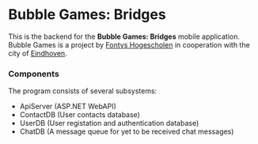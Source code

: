 # Bubble Games: Bridges

This is the backend for the **Bubble Games: Bridges** mobile application.
Bubble Games is a project by [Fontys Hogescholen](https://fontys.nl/) in cooperation with the city of [Eindhoven](https://www.eindhoven.nl/).

### Components

The program consists of several subsystems:

- ApiServer         (ASP.NET WebAPI)
- ContactDB         (User contacts database)
- UserDB            (User registation and authentication database)
- ChatDB            (A message queue for yet to be received chat messages)
